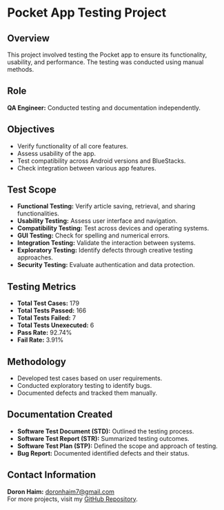 # Pocket App Testing Project

## Overview
This project involved testing the Pocket app to ensure its functionality, usability, and performance. The testing was conducted using manual methods.

## Role
**QA Engineer:** Conducted testing and documentation independently.

## Objectives
- Verify functionality of all core features.
- Assess usability of the app.
- Test compatibility across Android versions and BlueStacks.
- Check integration between various app features.

## Test Scope
- **Functional Testing:** Verify article saving, retrieval, and sharing functionalities.
- **Usability Testing:** Assess user interface and navigation.
- **Compatibility Testing:** Test across devices and operating systems.
- **GUI Testing:** Check for spelling and numerical errors.
- **Integration Testing:** Validate the interaction between systems.
- **Exploratory Testing:** Identify defects through creative testing approaches.
- **Security Testing:** Evaluate authentication and data protection.

## Testing Metrics
- **Total Test Cases:** 179  
- **Total Tests Passed:** 166  
- **Total Tests Failed:** 7  
- **Total Tests Unexecuted:** 6  
- **Pass Rate:** 92.74%  
- **Fail Rate:** 3.91%  

## Methodology
- Developed test cases based on user requirements.
- Conducted exploratory testing to identify bugs.
- Documented defects and tracked them manually.

## Documentation Created
- **Software Test Document (STD):** Outlined the testing process.
- **Software Test Report (STR):** Summarized testing outcomes.
- **Software Test Plan (STP):** Defined the scope and approach of testing.
- **Bug Report:** Documented identified defects and their status.

## Contact Information
**Doron Haim:** doronhaim7@gmail.com  
For more projects, visit my [GitHub Repository](your-github-link).
